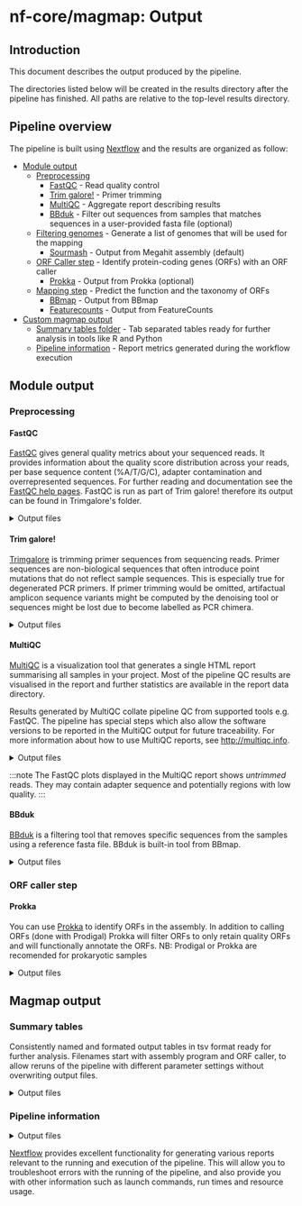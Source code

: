 # nf-core/magmap: Output

## Introduction

This document describes the output produced by the pipeline.

The directories listed below will be created in the results directory after the pipeline has finished. All paths are relative to the top-level results directory.

## Pipeline overview

The pipeline is built using [Nextflow](https://www.nextflow.io/) and the results are organized as follow:

- [Module output](#module-output)
  - [Preprocessing](#preprocessing)
    - [FastQC](#fastqc) - Read quality control
    - [Trim galore!](#trim-galore) - Primer trimming
    - [MultiQC](#multiqc) - Aggregate report describing results
    - [BBduk](#bbduk) - Filter out sequences from samples that matches sequences in a user-provided fasta file (optional)
  - [Filtering genomes](#filter-genomes-step) - Generate a list of genomes that will be used for the mapping
    - [Sourmash](#sourmash) - Output from Megahit assembly (default)
  - [ORF Caller step](#orf-caller-step) - Identify protein-coding genes (ORFs) with an ORF caller
    - [Prokka](#prokka) - Output from Prokka (optional)
  - [Mapping step](#mapping-reads-to-genomes) - Predict the function and the taxonomy of ORFs
    - [BBmap](#bbmap) - Output from BBmap
    - [Featurecounts](#featurecounts) - Output from FeatureCounts
- [Custom magmap output](#magmap-output)
  - [Summary tables folder](#summary-tables) - Tab separated tables ready for further analysis in tools like R and Python
  - [Pipeline information](#pipeline-information) - Report metrics generated during the workflow execution

## Module output

### Preprocessing

#### FastQC

[FastQC](http://www.bioinformatics.babraham.ac.uk/projects/fastqc/) gives general quality metrics about your sequenced reads. It provides information about the quality score distribution across your reads, per base sequence content (%A/T/G/C), adapter contamination and overrepresented sequences. For further reading and documentation see the [FastQC help pages](http://www.bioinformatics.babraham.ac.uk/projects/fastqc/Help/). FastQC is run as part of Trim galore! therefore its output can be found in Trimgalore's folder.

<details markdown="1">
<summary>Output files</summary>

- `trimgalore/fastqc/`
  - `*_fastqc.html`: FastQC report containing quality metrics for your untrimmed raw fastq files.

</details>

#### Trim galore!

[Trimgalore](https://github.com/FelixKrueger/TrimGalore) is trimming primer sequences from sequencing reads. Primer sequences are non-biological sequences that often introduce point mutations that do not reflect sample sequences. This is especially true for degenerated PCR primers. If primer trimming would be omitted, artifactual amplicon sequence variants might be computed by the denoising tool or sequences might be lost due to become labelled as PCR chimera.

<details markdown="1">
<summary>Output files</summary>

- `trimgalore/`: directory containing log files with retained reads, trimming percentage, etc. for each sample.
  - `*trimming_report.txt`: report of read numbers that pass trimgalore.

</details>

#### MultiQC

[MultiQC](http://multiqc.info) is a visualization tool that generates a single HTML report summarising all samples in your project. Most of the pipeline QC results are visualised in the report and further statistics are available in the report data directory.

Results generated by MultiQC collate pipeline QC from supported tools e.g. FastQC. The pipeline has special steps which also allow the software versions to be reported in the MultiQC output for future traceability. For more information about how to use MultiQC reports, see <http://multiqc.info>.

<details markdown="1">
<summary>Output files</summary>

- `multiqc/`
  - `multiqc_report.html`: a standalone HTML file that can be viewed in your web browser.
  - `multiqc_data/`: directory containing parsed statistics from the different tools used in the pipeline.
  - `multiqc_plots/`: directory containing static images from the report in various formats.

</details>

:::note
The FastQC plots displayed in the MultiQC report shows _untrimmed_ reads. They may contain adapter sequence and potentially regions with low quality.
:::

#### BBduk

[BBduk](https://jgi.doe.gov/data-and-tools/software-tools/bbtools/bb-tools-user-guide/bbnorm-guide/) is a filtering tool that removes specific sequences from the samples using a reference fasta file.
BBduk is built-in tool from BBmap.

<details markdown="1">
<summary>Output files</summary>

- `bbmap/`
  - `*.bbduk.log`: a text file with the results from BBduk analysis. Number of filtered reads can be seen in this log.

</details>

### ORF caller step

#### Prokka

You can use [Prokka](https://github.com/tseemann/prokka) to identify ORFs in the assembly.
In addition to calling ORFs (done with Prodigal) Prokka will filter ORFs to only retain quality ORFs and will functionally annotate the ORFs.
NB: Prodigal or Prokka are recomended for prokaryotic samples

<details markdown="1">
<summary>Output files</summary>

- `prokka/`
  - `*.ffn.gz`: nucleotides fasta file output
  - `*.faa.gz`: amino acids fasta file output
  - `*.gff.gz`: genome feature file output

</details>

## Magmap output

### Summary tables

Consistently named and formated output tables in tsv format ready for further analysis.
Filenames start with assembly program and ORF caller, to allow reruns of the pipeline with different parameter settings without overwriting output files.

<details markdown="1">
<summary>Output files</summary>

- `summary_tables/`
  - `magmap.overall_stats.tsv.gz`: overall statistics from the pipeline, e.g. number of reads, number of called ORFs, number of reads mapping back to contigs/ORFs etc.
  - `magmap.counts.tsv.gz`: read counts per ORF and sample.
  - `summary_table.taxonomy.tsv.gz`: for each genomes this tsv file provides metrics and taxonomy.

</details>

### Pipeline information

<details markdown="1">
<summary>Output files</summary>

- `pipeline_info/`
  - Reports generated by Nextflow: `execution_report.html`, `execution_timeline.html`, `execution_trace.txt` and `pipeline_dag.dot`/`pipeline_dag.svg`.
  - Reports generated by the pipeline: `pipeline_report.html`, `pipeline_report.txt` and `software_versions.yml`. The `pipeline_report*` files will only be present if the `--email` / `--email_on_fail` parameter's are used when running the pipeline.
  - Reformatted samplesheet files used as input to the pipeline: `samplesheet.valid.csv`.
  - Parameters used by the pipeline run: `params.json`.

</details>

[Nextflow](https://www.nextflow.io/docs/latest/tracing.html) provides excellent functionality for generating various reports relevant to the running and execution of the pipeline. This will allow you to troubleshoot errors with the running of the pipeline, and also provide you with other information such as launch commands, run times and resource usage.
